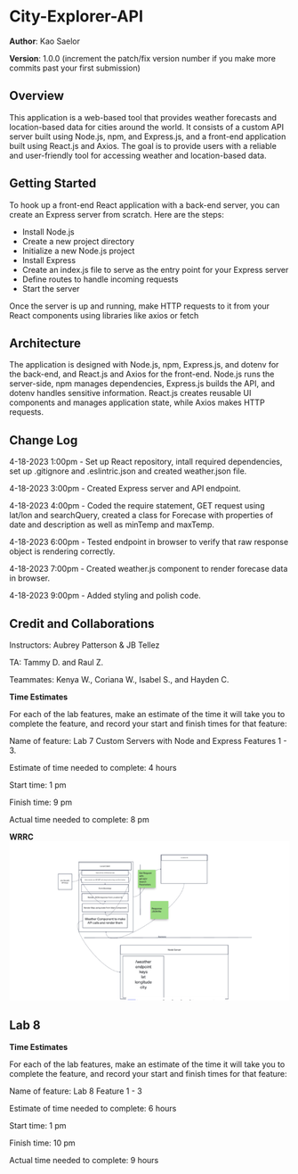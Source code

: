 # City-Explorer-API

**Author**: Kao Saelor

**Version**: 1.0.0 (increment the patch/fix version number if you make more commits past your first submission)

## Overview
This application is a web-based tool that provides weather forecasts and location-based data for cities around the world. It consists of a custom API server built using Node.js, npm, and Express.js, and a front-end application built using React.js and Axios. The goal is to provide users with a reliable and user-friendly tool for accessing weather and location-based data.

## Getting Started
To hook up a front-end React application with a back-end server, you can create an Express server from scratch. Here are the steps:

- Install Node.js
- Create a new project directory
- Initialize a new Node.js project
- Install Express
- Create an index.js file to serve as the entry point for your Express server
- Define routes to handle incoming requests
- Start the server

Once the server is up and running, make HTTP requests to it from your React components using libraries like axios or fetch

## Architecture
The application is designed with Node.js, npm, Express.js, and dotenv for the back-end, and React.js and Axios for the front-end. Node.js runs the server-side, npm manages dependencies, Express.js builds the API, and dotenv handles sensitive information. React.js creates reusable UI components and manages application state, while Axios makes HTTP requests.

## Change Log
4-18-2023 1:00pm - Set up React repository, intall required dependencies, set up .gitignore and .eslintric.json and created weather.json file.

4-18-2023 3:00pm - Created Express server and API endpoint.

4-18-2023 4:00pm - Coded the require statement, GET request using lat/lon and searchQuery, created a class for Forecase with properties of date and description as well as minTemp and maxTemp.

4-18-2023 6:00pm - Tested endpoint in browser to verify that raw response object is rendering correctly.

4-18-2023 7:00pm - Created weather.js component to render forecase data in browser.

4-18-2023 9:00pm - Added styling and polish code.

## Credit and Collaborations
Instructors: Aubrey Patterson & JB Tellez

TA: Tammy D. and Raul Z.

Teammates: Kenya W., Coriana W., Isabel S., and Hayden C.

**Time Estimates**

For each of the lab features, make an estimate of the time it will take you to complete the feature, and record your start and finish times for that feature:

Name of feature: Lab 7 Custom Servers with Node and Express Features 1 - 3.

Estimate of time needed to complete: 4 hours

Start time: 1 pm

Finish time: 9 pm

Actual time needed to complete: 8 pm

**WRRC**
![WRRC](image_720.png)

## Lab 8
**Time Estimates**

For each of the lab features, make an estimate of the time it will take you to complete the feature, and record your start and finish times for that feature:

Name of feature: Lab 8 Feature 1 - 3

Estimate of time needed to complete: 6 hours

Start time: 1 pm

Finish time: 10 pm

Actual time needed to complete: 9 hours
